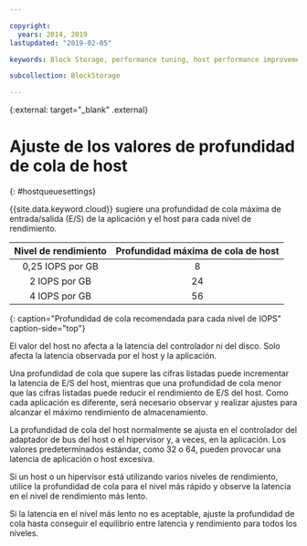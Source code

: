 ```yaml
---

copyright:
  years: 2014, 2019
lastupdated: "2019-02-05"

keywords: Block Storage, performance tuning, host performance improvement,

subcollection: BlockStorage

---
```

{:external: target="_blank" .external}

# Ajuste de los valores de profundidad de cola de host
{: #hostqueuesettings}

{{site.data.keyword.cloud}} sugiere una profundidad de cola máxima de entrada/salida (E/S) de la aplicación y el host para cada nivel de rendimiento.

| Nivel de rendimiento | Profundidad máxima de cola de host |
|:------:|:------:|
| 0,25 IOPS por GB | 8 |
| 2 IOPS por GB | 24 |
| 4 IOPS por GB | 56 |
{: caption="Profundidad de cola recomendada para cada nivel de IOPS" caption-side="top"}

El valor del host no afecta a la latencia del controlador ni del disco. Solo afecta la latencia observada por el host y la aplicación.

Una profundidad de cola que supere las cifras listadas puede incrementar la latencia de E/S del host, mientras que una profundidad de cola menor que las cifras listadas puede reducir el rendimiento de E/S del host. Como cada aplicación es diferente, será necesario observar y realizar ajustes para alcanzar el máximo rendimiento de almacenamiento.

La profundidad de cola del host normalmente se ajusta en el controlador del adaptador de bus del host o el hipervisor y, a veces, en la aplicación. Los valores predeterminados estándar, como 32 o 64, pueden provocar una latencia de aplicación o host excesiva.

Si un host o un hipervisor está utilizando varios niveles de rendimiento, utilice la profundidad de cola para el nivel más rápido y observe la latencia en el nivel de rendimiento más lento.

Si la latencia en el nivel más lento no es aceptable, ajuste la profundidad de cola hasta conseguir el equilibrio entre latencia y rendimiento para todos los niveles.
